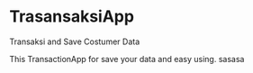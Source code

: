 # TrasansaksiApp
Transaksi and Save Costumer Data


This TransactionApp for save your data and easy using.
sasasa
